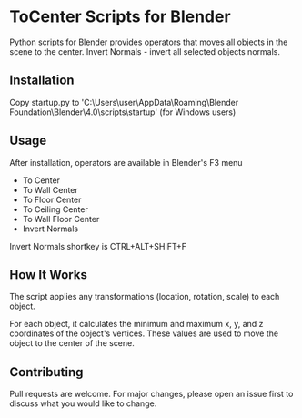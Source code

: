 # ToCenter Scripts for Blender

Python scripts for Blender provides operators that moves all objects in the scene to the center. Invert Normals - invert all selected objects normals.

## Installation

Copy startup.py to 'C:\Users\user\AppData\Roaming\Blender Foundation\Blender\4.0\scripts\startup' (for Windows users)

## Usage

After installation, operators are available in Blender's F3 menu 

- To Center
- To Wall Center
- To Floor Center
- To Ceiling Center
- To Wall Floor Center
- Invert Normals

Invert Normals shortkey is CTRL+ALT+SHIFT+F

## How It Works

The script applies any transformations (location, rotation, scale) to each object.

For each object, it calculates the minimum and maximum x, y, and z coordinates of the object's vertices. These values are used to move the object to the center of the scene.

## Contributing

Pull requests are welcome. For major changes, please open an issue first to discuss what you would like to change.
